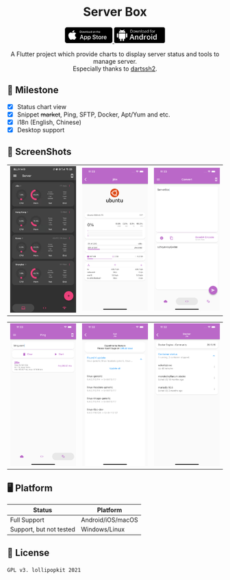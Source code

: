 <!-- Title-->
<p align="center">
  <h1 align="center">Server Box</h1>
</p>

<!-- Badges-->
<p align="center">
  <a href="https://apps.apple.com/app/id1586449703">
    <img style="height: 37px" src="screenshots/appstore.svg">
  </a>
  <a href="https://github.com/lollipopkit/flutter_server_box/releases/latest">
    <img style="height: 37px" src="screenshots/dl-android.svg">
  </a>
</p>

<p align="center">
A Flutter project which provide charts to display server status and tools to manage server.<br>Especially thanks to <a href="https://github.com/TerminalStudio/dartssh2">dartssh2</a>.
</p>


## 🔖 Milestone
- [x] Status chart view
- [x] Snippet ~~market~~, Ping, SFTP, Docker, Apt/Yum and etc.
- [x] i18n (English, Chinese)
- [x] Desktop support

## 📱 ScreenShots
<table>
  <tr>
    <td>
	    <img width="200px" src="screenshots/server.jpg">
    </td>
    <td>
	    <img width="200px" src="screenshots/server_detail.png">
    </td>
    <td>
	    <img width="200px" src="screenshots/convert.png">
    </td>
  </tr>
</table>
<table>
  <tr>
    <td>
	    <img width="200px" src="screenshots/ping.png">
    </td>
    <td>
	    <img width="200px" src="screenshots/apt.png">
    </td>
    <td>
	    <img width="200px" src="screenshots/docker.png">
    </td>
  </tr>
</table>

## 🖥 Platform
| Status                  | Platform          |
| ----------------------- | ----------------- |
| Full Support            | Android/iOS/macOS |
| Support, but not tested | Windows/Linux     |


## 📝 License
`GPL v3. lollipopkit 2021`
